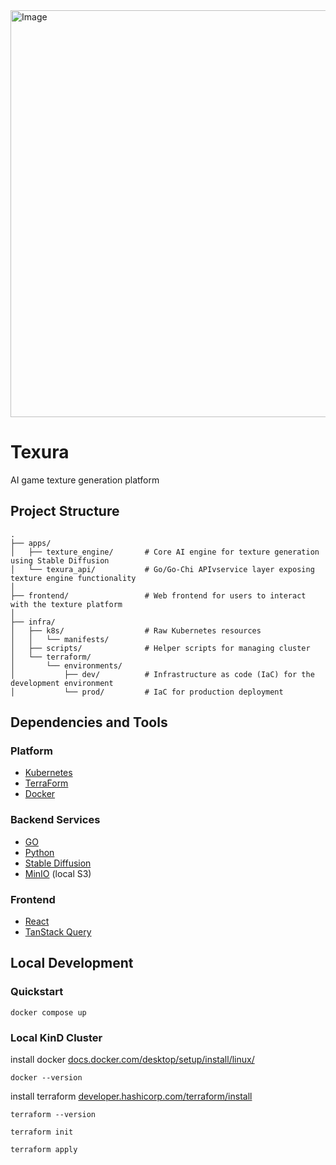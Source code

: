 <img width="1283" height="651" alt="Image" src="https://github.com/user-attachments/assets/d4da1040-b4fd-4c2a-ada2-75bf3d64c468" />

# Texura

AI game texture generation platform

## Project Structure

```
.
├── apps/
│   ├── texture_engine/       # Core AI engine for texture generation using Stable Diffusion
│   └── texura_api/           # Go/Go-Chi APIvservice layer exposing texture engine functionality
│
├── frontend/                 # Web frontend for users to interact with the texture platform
│
├── infra/
│   ├── k8s/                  # Raw Kubernetes resources
│   │   └── manifests/
│   ├── scripts/              # Helper scripts for managing cluster
│   └── terraform/
│       └── environments/
│           ├── dev/          # Infrastructure as code (IaC) for the development environment
│           └── prod/         # IaC for production deployment
```

## Dependencies and Tools

### Platform

-   [Kubernetes](https://kubernetes.io/)
-   [TerraForm](https://developer.hashicorp.com/terraform/)
-   [Docker](https://www.docker.com/)

### Backend Services

-   [GO](https://go.dev/)
-   [Python](https://www.python.org/)
-   [Stable Diffusion](https://stability.ai/)
-   [MinIO](https://min.io/) (local S3)

### Frontend

-   [React](https://react.dev/)
-   [TanStack Query](https://tanstack.com/query/latest)

## Local Development

### Quickstart

```
docker compose up
```

### Local KinD Cluster

install docker [docs.docker.com/desktop/setup/install/linux/](https://docs.docker.com/desktop/setup/install/linux/)

```
docker --version
```

install terraform [developer.hashicorp.com/terraform/install](https://developer.hashicorp.com/terraform/install)

```
terraform --version
```

```
terraform init
```

```
terraform apply
```
